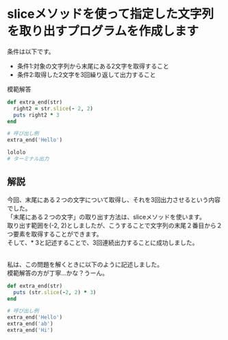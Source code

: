 # sliceメソッドを使って指定した文字列を取り出すプログラムを作成します

条件は以下です。
- 条件1:対象の文字列から末尾にある2文字を取得すること
- 条件2:取得した2文字を3回繰り返して出力すること

模範解答
```ruby
def extra_end(str)
  right2 = str.slice(- 2, 2)
  puts right2 * 3
end

# 呼び出し例
extra_end('Hello') 
```
```ruby
lololo
# ターミナル出力
```
## 解説
今回、末尾にある２つの文字について取得し、それを3回出力させるという内容でした。<br>
「末尾にある２つの文字」の取り出す方法は、sliceメソッドを使います。<br>
取り出す範囲を(-2, 2)としましたが、こうすることで文字列の末尾２番目から２つ要素を取得することができます。<br>
そして、* 3と記述することで、3回連続出力することに成功しました。<br><br>

私は、この問題を解くときに以下のように記述しました。<br>
模範解答の方が丁寧...かな？うーん。
```ruby
def extra_end(str)
  puts (str.slice(-2, 2) * 3)
end

# 呼び出し例
extra_end('Hello')
extra_end('ab')
extra_end('Hi')
```

